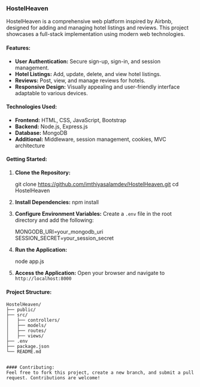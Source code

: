 ### HostelHeaven

HostelHeaven is a comprehensive web platform inspired by Airbnb, designed for adding and managing hotel listings and reviews. This project showcases a full-stack implementation using modern web technologies.

#### Features:
- **User Authentication:** Secure sign-up, sign-in, and session management.
- **Hotel Listings:** Add, update, delete, and view hotel listings.
- **Reviews:** Post, view, and manage reviews for hotels.
- **Responsive Design:** Visually appealing and user-friendly interface adaptable to various devices.

#### Technologies Used:
- **Frontend:** HTML, CSS, JavaScript, Bootstrap
- **Backend:** Node.js, Express.js
- **Database:** MongoDB
- **Additional:** Middleware, session management, cookies, MVC architecture

#### Getting Started:

1. **Clone the Repository:**
   
   git clone https://github.com/imthiyasalamdev/HostelHeaven.git
   cd HostelHeaven
   

2. **Install Dependencies:**
   npm install
  

3. **Configure Environment Variables:**
   Create a `.env` file in the root directory and add the following:

   MONGODB_URI=your_mongodb_uri
   SESSION_SECRET=your_session_secret
   

4. **Run the Application:**
   
   node app.js
   

5. **Access the Application:**
   Open your browser and navigate to `http://localhost:8000`

#### Project Structure:
```
HostelHeaven/
├── public/
├── src/
│   ├── controllers/
│   ├── models/
│   ├── routes/
│   ├── views/
├── .env
├── package.json
└── README.md


#### Contributing:
Feel free to fork this project, create a new branch, and submit a pull request. Contributions are welcome!

